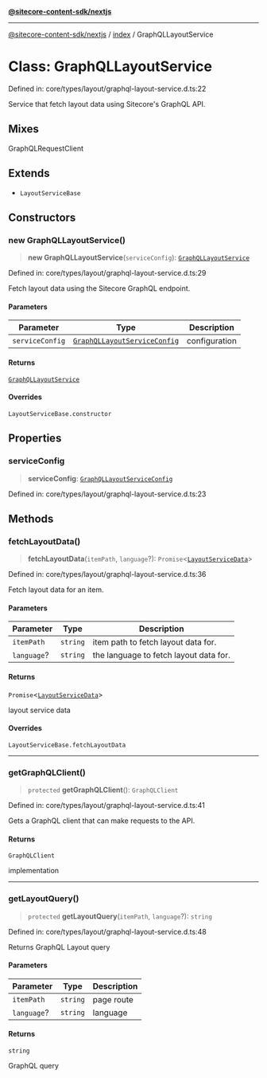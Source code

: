 [**@sitecore-content-sdk/nextjs**](../../README.md)

***

[@sitecore-content-sdk/nextjs](../../README.md) / [index](../README.md) / GraphQLLayoutService

# Class: GraphQLLayoutService

Defined in: core/types/layout/graphql-layout-service.d.ts:22

Service that fetch layout data using Sitecore's GraphQL API.

## Mixes

GraphQLRequestClient

## Extends

- `LayoutServiceBase`

## Constructors

### new GraphQLLayoutService()

> **new GraphQLLayoutService**(`serviceConfig`): [`GraphQLLayoutService`](GraphQLLayoutService.md)

Defined in: core/types/layout/graphql-layout-service.d.ts:29

Fetch layout data using the Sitecore GraphQL endpoint.

#### Parameters

| Parameter | Type | Description |
| ------ | ------ | ------ |
| `serviceConfig` | [`GraphQLLayoutServiceConfig`](../type-aliases/GraphQLLayoutServiceConfig.md) | configuration |

#### Returns

[`GraphQLLayoutService`](GraphQLLayoutService.md)

#### Overrides

`LayoutServiceBase.constructor`

## Properties

### serviceConfig

> **serviceConfig**: [`GraphQLLayoutServiceConfig`](../type-aliases/GraphQLLayoutServiceConfig.md)

Defined in: core/types/layout/graphql-layout-service.d.ts:23

## Methods

### fetchLayoutData()

> **fetchLayoutData**(`itemPath`, `language`?): `Promise`\<[`LayoutServiceData`](../interfaces/LayoutServiceData.md)\>

Defined in: core/types/layout/graphql-layout-service.d.ts:36

Fetch layout data for an item.

#### Parameters

| Parameter | Type | Description |
| ------ | ------ | ------ |
| `itemPath` | `string` | item path to fetch layout data for. |
| `language`? | `string` | the language to fetch layout data for. |

#### Returns

`Promise`\<[`LayoutServiceData`](../interfaces/LayoutServiceData.md)\>

layout service data

#### Overrides

`LayoutServiceBase.fetchLayoutData`

***

### getGraphQLClient()

> `protected` **getGraphQLClient**(): `GraphQLClient`

Defined in: core/types/layout/graphql-layout-service.d.ts:41

Gets a GraphQL client that can make requests to the API.

#### Returns

`GraphQLClient`

implementation

***

### getLayoutQuery()

> `protected` **getLayoutQuery**(`itemPath`, `language`?): `string`

Defined in: core/types/layout/graphql-layout-service.d.ts:48

Returns GraphQL Layout query

#### Parameters

| Parameter | Type | Description |
| ------ | ------ | ------ |
| `itemPath` | `string` | page route |
| `language`? | `string` | language |

#### Returns

`string`

GraphQL query
